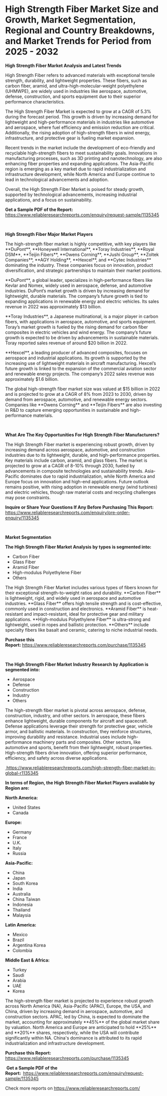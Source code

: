 <p><h1>High Strength Fiber Market Size and Growth, Market Segmentation, Regional and Country Breakdowns, and Market Trends for Period from 2025 -  2032</h1></p><p><strong>High Strength Fiber Market Analysis and Latest Trends</strong></p>
<p><p>High Strength Fiber refers to advanced materials with exceptional tensile strength, durability, and lightweight properties. These fibers, such as carbon fiber, aramid, and ultra-high-molecular-weight polyethylene (UHMWPE), are widely used in industries like aerospace, automotive, defense, construction, and sports equipment due to their superior performance characteristics.</p><p>The High Strength Fiber Market is expected to grow at a CAGR of 5.3% during the forecast period. This growth is driven by increasing demand for lightweight and high-performance materials in industries like automotive and aerospace, where fuel efficiency and emission reduction are critical. Additionally, the rising adoption of high-strength fibers in wind energy, infrastructure, and protective gear is fueling market expansion.</p><p>Recent trends in the market include the development of eco-friendly and recyclable high-strength fibers to meet sustainability goals. Innovations in manufacturing processes, such as 3D printing and nanotechnology, are also enhancing fiber properties and expanding applications. The Asia-Pacific region is emerging as a key market due to rapid industrialization and infrastructure development, while North America and Europe continue to lead in technological advancements and adoption.</p><p>Overall, the High Strength Fiber Market is poised for steady growth, supported by technological advancements, increasing industrial applications, and a focus on sustainability.</p></p>
<p><strong>Get a Sample PDF of the Report:&nbsp;</strong> <a href="https://www.reliableresearchreports.com/enquiry/request-sample/1135345?utm_campaign=2204&utm_medium=2&utm_source=Github&utm_content=ia&utm_term=26012025&utm_id=high-strength-fiber">https://www.reliableresearchreports.com/enquiry/request-sample/1135345</a></p>
<p>&nbsp;</p>
<p><strong>High Strength Fiber Major Market Players</strong></p>
<p><p>The high-strength fiber market is highly competitive, with key players like **DuPont**, **Honeywell International**, **Toray Industries**, **Royal DSM**, **Teijin Fibers**, **Owens Corning**, **Jushi Group**, **Zoltek Companies**, **AGY Holding**, **Hexcel**, and **Cytec Industries** dominating the industry. These companies focus on innovation, product diversification, and strategic partnerships to maintain their market positions.</p><p>**DuPont**, a global leader, specializes in high-performance fibers like Kevlar and Nomex, widely used in aerospace, defense, and automotive industries. DuPont’s market growth is driven by increasing demand for lightweight, durable materials. The company’s future growth is tied to expanding applications in renewable energy and electric vehicles. Its sales revenue in 2022 was approximately $13 billion.</p><p>**Toray Industries**, a Japanese multinational, is a major player in carbon fibers, with applications in aerospace, automotive, and sports equipment. Toray’s market growth is fueled by the rising demand for carbon fiber composites in electric vehicles and wind energy. The company’s future growth is expected to be driven by advancements in sustainable materials. Toray reported sales revenue of around $20 billion in 2022.</p><p>**Hexcel**, a leading producer of advanced composites, focuses on aerospace and industrial applications. Its growth is supported by the increasing use of lightweight materials in aircraft manufacturing. Hexcel’s future growth is linked to the expansion of the commercial aviation sector and renewable energy projects. The company’s 2022 sales revenue was approximately $1.6 billion.</p><p>The global high-strength fiber market size was valued at $15 billion in 2022 and is projected to grow at a CAGR of 8% from 2023 to 2030, driven by demand from aerospace, automotive, and renewable energy sectors. Companies like **Owens Corning** and **Teijin Fibers** are also investing in R&D to capture emerging opportunities in sustainable and high-performance materials.</p></p>
<p>&nbsp;</p>
<p><strong>What Are The Key Opportunities For High Strength Fiber Manufacturers?</strong></p>
<p><p>The High Strength Fiber market is experiencing robust growth, driven by increasing demand across aerospace, automotive, and construction industries due to its lightweight, durable, and high-performance properties. Key materials include carbon, aramid, and glass fibers. The market is projected to grow at a CAGR of 8-10% through 2030, fueled by advancements in composite technologies and sustainability trends. Asia-Pacific dominates due to rapid industrialization, while North America and Europe focus on innovation and high-end applications. Future outlook remains positive, with rising adoption in renewable energy (wind turbines) and electric vehicles, though raw material costs and recycling challenges may pose constraints.</p></p>
<p><strong>Inquire or Share Your Questions If Any Before Purchasing This Report:</strong> <a href="https://www.reliableresearchreports.com/enquiry/pre-order-enquiry/1135345?utm_campaign=2204&utm_medium=2&utm_source=Github&utm_content=ia&utm_term=26012025&utm_id=high-strength-fiber">https://www.reliableresearchreports.com/enquiry/pre-order-enquiry/1135345</a></p>
<p>&nbsp;</p>
<p><strong>Market Segmentation</strong></p>
<p><strong>The High Strength Fiber Market Analysis by types is segmented into:</strong></p>
<p><ul><li>Carbon Fiber</li><li>Glass Fiber</li><li>Aramid Fiber</li><li>High-modulus Polyethylene Fiber</li><li>Others</li></ul></p>
<p><p>The High Strength Fiber Market includes various types of fibers known for their exceptional strength-to-weight ratios and durability. **Carbon Fiber** is lightweight, rigid, and widely used in aerospace and automotive industries. **Glass Fiber** offers high tensile strength and is cost-effective, commonly used in construction and electronics. **Aramid Fiber** is heat-resistant and impact-resistant, ideal for protective gear and military applications. **High-modulus Polyethylene Fiber** is ultra-strong and lightweight, used in ropes and ballistic protection. **Others** include specialty fibers like basalt and ceramic, catering to niche industrial needs.</p></p>
<p><strong>Purchase this Report:&nbsp;</strong><a href="https://www.reliableresearchreports.com/purchase/1135345?utm_campaign=2204&utm_medium=2&utm_source=Github&utm_content=ia&utm_term=26012025&utm_id=high-strength-fiber">https://www.reliableresearchreports.com/purchase/1135345</a></p>
<p>&nbsp;</p>
<p><strong>The High Strength Fiber Market Industry Research by Application is segmented into:</strong></p>
<p><ul><li>Aerospace</li><li>Defense</li><li>Construction</li><li>Industry</li><li>Others</li></ul></p>
<p><p>The high-strength fiber market is pivotal across aerospace, defense, construction, industry, and other sectors. In aerospace, these fibers enhance lightweight, durable components for aircraft and spacecraft. Defense applications leverage their strength for protective gear, vehicle armor, and ballistic materials. In construction, they reinforce structures, improving durability and resistance. Industrial uses include high-performance machinery parts and composites. Other sectors, like automotive and sports, benefit from their lightweight, robust properties. High-strength fibers drive innovation, offering superior performance, efficiency, and safety across diverse applications.</p></p>
<p><a href="https://www.reliableresearchreports.com/high-strength-fiber-market-in-global-r1135345?utm_campaign=2204&utm_medium=2&utm_source=Github&utm_content=ia&utm_term=26012025&utm_id=high-strength-fiber">&nbsp;https://www.reliableresearchreports.com/high-strength-fiber-market-in-global-r1135345</a></p>
<p><strong>In terms of Region, the High Strength Fiber Market Players available by Region are:</strong></p>
<p>
    <p> <strong> North America: </strong>
        <ul>
            <li>United States</li>
            <li>Canada</li>
        </ul>
        </p> 
    <p> <strong> Europe: </strong>
        <ul>
            <li>Germany</li>
            <li>France</li>
            <li>U.K.</li>
            <li>Italy</li>
            <li>Russia</li>
        </ul>
        </p> 
    <p> <strong> Asia-Pacific: </strong>
        <ul>
            <li>China</li>
            <li>Japan</li>
            <li>South Korea</li>
            <li>India</li>
            <li>Australia</li>
            <li>China Taiwan</li>
            <li>Indonesia</li>
            <li>Thailand</li>
            <li>Malaysia</li>
        </ul>
        </p> 
    <p> <strong> Latin America: </strong>
        <ul>
            <li>Mexico</li>
            <li>Brazil</li>
            <li>Argentina Korea</li>
            <li>Colombia</li>
        </ul>
        </p> 
    <p> <strong> Middle East & Africa: </strong>
        <ul>
            <li>Turkey</li>
            <li>Saudi</li>
            <li>Arabia</li>
            <li>UAE</li>
            <li>Korea</li>
        </ul>
    </p>
    </p>
<p><p>The high-strength fiber market is projected to experience robust growth across North America (NA), Asia-Pacific (APAC), Europe, the USA, and China, driven by increasing demand in aerospace, automotive, and construction sectors. APAC, led by China, is expected to dominate the market, accounting for approximately **45%** of the global market share by valuation. North America and Europe are anticipated to hold **25%** and **20%** shares, respectively, while the USA will contribute significantly within NA. China's dominance is attributed to its rapid industrialization and infrastructure development.</p></p>
<p><strong>Purchase this Report: </strong><a href="https://www.reliableresearchreports.com/purchase/1135345?utm_campaign=2204&utm_medium=2&utm_source=Github&utm_content=ia&utm_term=26012025&utm_id=high-strength-fiber">https://www.reliableresearchreports.com/purchase/1135345</a></p>
<p>&nbsp;<strong>Get a Sample PDF of the Report:&nbsp;&nbsp;</strong><a href="https://www.reliableresearchreports.com/enquiry/request-sample/1135345?utm_campaign=2204&utm_medium=2&utm_source=Github&utm_content=ia&utm_term=26012025&utm_id=high-strength-fiber">https://www.reliableresearchreports.com/enquiry/request-sample/1135345</a></p>
<p><strong></strong></p>
<p>Check more reports on <a href="https://www.reliableresearchreports.com/?utm_campaign=2204&utm_medium=2&utm_source=Github&utm_content=ia&utm_term=26012025&utm_id=high-strength-fiber">https://www.reliableresearchreports.com/</a></p>